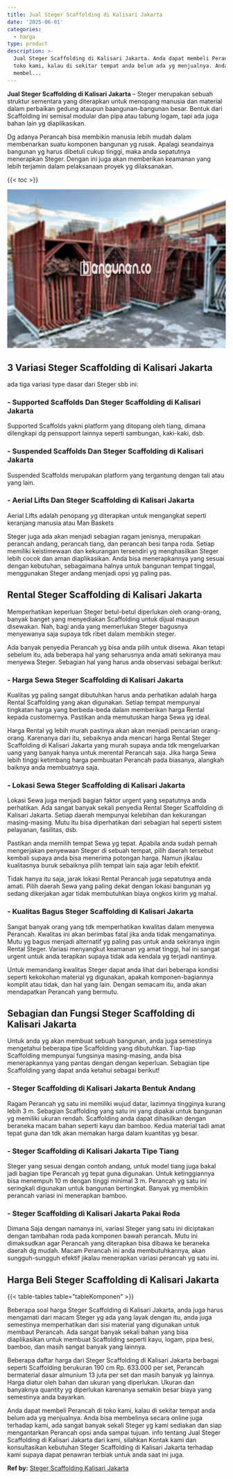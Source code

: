```yaml
---
title: Jual Steger Scaffolding di Kalisari Jakarta
date: '2025-06-01'
categories:
  - harga
type: product
description: >-
  Jual Steger Scaffolding di Kalisari Jakarta. Anda dapat membeli Perancah di
  toko kami, kalau di sekitar tempat anda belum ada yg menjualnya. Anda bisa
  membel...
---
```


**Jual Steger Scaffolding di Kalisari Jakarta** – Steger merupakan sebuah struktur sementara yang diterapkan untuk menopang manusia dan material dalam perbaikan gedung ataupun baangunan-bangunan besar. Bentuk dari Scaffolding ini semisal modular dan pipa atau tabung logam, tapi ada juga bahan lain yg diaplikasikan.

Dg adanya Perancah bisa membikin manusia lebih mudah dalam membenarkan suatu komponen bangunan yg rusak. Apalagi seandainya bangunan yg harus dibetuli cukup tinggi, maka anda sepatutnya menerapkan Steger. Dengan ini juga akan memberikan keamanan yang lebih terjamin dalam pelaksanaan proyek yg dilaksanakan.

{{< toc >}}

![Jual Steger Scaffolding di Kalisari Jakarta](/images/sewa-scaffolding-steger-22.png)

## 3 Variasi Steger Scaffolding di Kalisari Jakarta

ada tiga variasi type dasar dari Steger sbb ini:

### \- Supported Scaffolds Dan Steger Scaffolding di Kalisari Jakarta

Supported Scaffolds yakni platform yang ditopang oleh tiang, dimana dilengkapi dg pensupport lainnya seperti sambungan, kaki-kaki, dsb.

### \- Suspended Scaffolds Dan Steger Scaffolding di Kalisari Jakarta

Suspended Scaffolds merupakan platform yang tergantung dengan tali atau yang lain.

### \- Aerial Lifts Dan Steger Scaffolding di Kalisari Jakarta

Aerial Lifts adalah penopang yg diterapkan untuk mengangkat seperti keranjang manusia atau Man Baskets

Steger juga ada akan menjadi sebagian ragam jenisnya, merupakan perancah andang, perancah tiang, dan perancah besi tanpa roda. Setiap memiliki keistimewaan dan kekurangan tersendiri yg menghasilkan Steger lebih cocok dan aman diaplikasikan. Anda bisa menerapkannya yang sesuai dengan kebutuhan, sebagaimana halnya untuk bangunan tempat tinggal, menggunakan Steger andang menjadi opsi yg paling pas.

## Rental Steger Scaffolding di Kalisari Jakarta

Memperhatikan keperluan Steger betul-betul diperlukan oleh orang-orang, banyak banget yang menyediakan Scaffolding untuk dijual maupun disewakan. Nah, bagi anda yang memerlukan Steger bagusnya menyewanya saja supaya tdk ribet dalam membikin steger.

Ada banyak penyedia Perancah yg bisa anda pilih untuk disewa. Akan tetapi sebelum itu, ada beberapa hal yang seharusnya anda amati sekiranya mau menyewa Steger. Sebagian hal yang harus anda observasi sebagai berikut:

### \- Harga Sewa Steger Scaffolding di Kalisari Jakarta

Kualitas yg paling sangat dibutuhkan harus anda perhatikan adalah harga Rental Scaffolding yang akan digunakan. Setiap tempat mempunyai tingkatan harga yang berbeda-beda dalam memberikan harga Rental kepada customernya. Pastikan anda memutuskan harga Sewa yg ideal.

Harga Rental yg lebih murah pastinya akan akan menjadi pencarian orang-orang. Karenanya dari itu, sebaiknya anda mencari harga Rental Steger Scaffolding di Kalisari Jakarta yang murah supaya anda tdk mengeluarkan uang yang banyak hanya untuk merental Perancah saja. Jika harga Sewa lebih tinggi ketimbang harga pembuatan Perancah pada biasanya, alangkah baiknya anda membuatnya saja.

### \- Lokasi Sewa Steger Scaffolding di Kalisari Jakarta

Lokasi Sewa juga menjadi bagian faktor urgent yang sepatutnya anda perhatikan. Ada sangat banyak sekali penyedia Rental Steger Scaffolding di Kalisari Jakarta. Setiap daerah mempunyai kelebihan dan kekurangan masing-masing. Mutu itu bisa diperhatikan dari sebagian hal seperti sistem pelayanan, fasilitas, dsb.

Pastikan anda memilih tempat Sewa yg tepat. Apabila anda sudah pernah mengerjakan penyewaan Steger di sebuah tempat, pilih daerah tersebut kembali supaya anda bisa menerima potongan harga. Namun jikalau kualitasnya buruk sebaiknya pilih tempat lain saja agar lebih efektif.

Tidak hanya itu saja, jarak lokasi Rental Perancah juga sepatutnya anda amati. Pilih daerah Sewa yang paling dekat dengan lokasi bangunan yg sedang dikerjakan agar tidak membutuhkan biaya ongkos kirim yg mahal.

### \- Kualitas Bagus Steger Scaffolding di Kalisari Jakarta

Sangat banyak orang yang tdk memperhatikan kwalitas dalam menyewa Perancah. Kwalitas ini akan berimbas fatal jika anda tidak mengamatinya. Mutu yg bagus menjadi alternatif yg paling pas untuk anda sekiranya ingin Rental Steger. Variasi menyangkut keamanan yg amat tinggi, hal ini sangat urgent untuk anda terapkan supaya tidak ada kendala yg terjadi nantinya.

Untuk memandang kwalitas Steger dapat anda lihat dari beberapa kondisi seperti kekokohan material yg digunakan, apakah komponen-bagiannya komplit atau tidak, dan hal yang lain. Dengan semacam itu, anda akan mendapatkan Perancah yang bermutu.

## Sebagian dan Fungsi Steger Scaffolding di Kalisari Jakarta

Untuk anda yg akan membuat sebuah bangunan, anda juga semestinya mengetahui beberapa tipe Scaffolding yang dibutuhkan. Tiap-tiap Scaffolding mempunyai fungsinya masing-masing, anda bisa menerapkannya yang pantas dengan dengan keperluan. Sebagian tipe Scaffolding yang dapat anda ketahui sebagai berikut!

### \- Steger Scaffolding di Kalisari Jakarta Bentuk Andang

Ragam Perancah yg satu ini memiliki wujud datar, lazimnya tingginya kurang lebih 3 m. Sebagian Scaffolding yang satu ini yang dipakai untuk bangunan yg memiliki ukuran rendah. Scaffolding anda dapat dihasilkan dengan beraneka macam bahan seperti kayu dan bamboo. Kedua material tadi amat tepat guna dan tdk akan memakan harga dalam kuantitas yg besar.

### \- Steger Scaffolding di Kalisari Jakarta Tipe Tiang

Steger yang sesuai dengan contoh andang, untuk model tiang juga bakal jadi bagian tipe Perancah yg tepat guna digunakan. Untuk ketinggiannya bisa menempuh 10 m dengan tinggi minimal 3 m. Perancah yg satu ini seringkali digunakan untuk bangunan bertingkat. Banyak yg membikin perancah variasi ini menerapkan bamboo.

### \- Steger Scaffolding di Kalisari Jakarta Pakai Roda

Dimana Saja dengan namanya ini, variasi Steger yang satu ini diciptakan dengan tambahan roda pada komponen bawah perancah. Mutu ini dimaksudkan agar Perancah yang diterapkan bisa dibawa ke beraneka daerah dg mudah. Macam Perancah ini anda membutuhkannya, akan sungguh-sungguh efektif jikalau menerapkan variasi perancah yg satu ini.

## Harga Beli Steger Scaffolding di Kalisari Jakarta

{{< table-tables table="tableKomponen" >}}

Beberapa soal harga Steger Scaffolding di Kalisari Jakarta, anda juga harus mengamati dari macam Steger yg ada yang layak dengan itu, anda juga semestinya memperhatikan dari sisi material yang digunakan untuk membaut Perancah. Ada sangat banyak sekali bahan yang bisa diaplikasikan untuk membuat Scaffolding seperti kayu, logam, pipa besi, bamboo, dan masih sangat banyak yang lainnya.

Beberapa daftar harga dari Steger Scaffolding di Kalisari Jakarta berbagai seperti Scaffolding berukuran 190 cm Rp. 633.000 per set, Perancah bermaterial dasar almunium 13 juta per set dan masih banyak yg lainnya. Harga diatur oleh bahan dan ukuran yang diperlukan. Ukuran dan banyaknya quantity yg diperlukan karenanya semakin besar biaya yang semestinya anda bayarkan.

Anda dapat membeli Perancah di toko kami, kalau di sekitar tempat anda belum ada yg menjualnya. Anda bisa membelinya secara online juga terhadap kami, ada sangat banyak sekali Steger yg kami sediakan dan siap mengantarkan Perancah opsi anda sampai tujuan. info tentang Jual Steger Scaffolding di Kalisari Jakarta dari kami, silahkan Kontak kami dan konsultasikan kebutuhan Steger Scaffolding di Kalisari Jakarta terhadap kami supaya dapat penawran terbiak untuk anda saat ini juga.

**Ref by:** [Steger Scaffolding Kalisari Jakarta](https://id.wikipedia.org/wiki/Steger)
